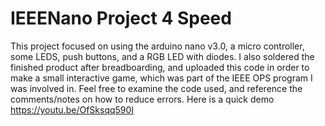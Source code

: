 # IEEENano Project 4 Speed

This project focused on using the arduino nano v3.0, a micro controller, some LEDS, push buttons, and a RGB LED with diodes. I also soldered the
finished product after breadboarding, and uploaded this code in order to make a small interactive game, which was part of the IEEE OPS
program I was involved in. Feel free to examine the code used, and reference the comments/notes on how to reduce errors. Here is a quick demo
https://youtu.be/OfSksqq590I
